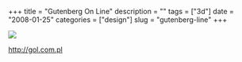 +++
title = "Gutenberg On Line"
description = ""
tags = ["3d"]
date = "2008-01-25"
categories = ["design"]
slug = "gutenberg-line"
+++


 

  <div id="screens-thumbs" class="clearfix">
    <div class="txt-center" id="design-submission"><a href="http://gol.com.pl/"><img id='bluga-thumbnail-1084' class='bluga-thumbnail large' src='//media.konigi.com/bluga/
wt47f281fe7c1d8_0.jpg'/></a></div>  
  </div>   
<p><a href="http://gol.com.pl/">http://gol.com.pl</a></p>




